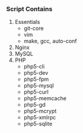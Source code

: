 ### Script Contains

1. Essentials
    * git-core
    * vim
    * make, gcc, auto-conf
1. Nginx
1. MySQL
1. PHP
    * php5-cli
    * php5-dev
    * php5-fpm
    * php5-mysql
    * php5-curl
    * php5-memcache
    * php5-gd
    * php5-mcrypt
    * php5-xmlrpc
    * php5-sqlite
